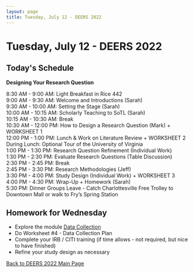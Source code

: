 ```yaml
---
layout: page
title: Tuesday, July 12 - DEERS 2022
---
```


# Tuesday, July 12 - DEERS 2022

## Today's Schedule

__Designing Your Research Question__

8:30 AM - 9:00 AM: Light Breakfast in Rice 442    
9:00 AM - 9:30 AM: Welcome and Introductions (Sarah)    
9:30 AM - 10:00 AM: Setting the Stage (Sarah)    
10:00 AM - 10:15 AM: Scholarly Teaching to SoTL (Sarah)    
10:15 AM - 10:30 AM: Break    
10:30 AM - 12:00 PM: How to Design a Research Question (Mark) + WORKSHEET 1    
12:00 PM - 1:00 PM: Lunch & Work on Literature Review + WORKSHEET 2    
During Lunch: Optional Tour of the University of Virginia    
1:00 PM - 1:30 PM: Research Question Refinement (Individual Work)    
1:30 PM - 2:30 PM: Evaluate Research Questions (Table Discussion)    
2:30 PM - 2:45 PM: Break    
2:45 PM - 3:30 PM: Research Methodologies (Jeff)    
3:30 PM - 4:00 PM: Study Design (Individual Work) + WORKSHEET 3    
4:00 PM - 4:30 PM: Wrap-Up + Homework (Sarah)    
5:30 PM: Dinner Groups Leave - Catch Charlottesville Free Trolley to Downtown Mall or walk to Fry’s Spring Station

## Homework for Wednesday

* Explore the module [Data Collection](http://empiricalcsed.org/modules/data%20collection/introduction/)
* Do Worksheet #4 - Data Collection Plan
* Complete your IRB / CITI training (if time allows - not required, but nice to have finished)
* Refine your study design as necessary

[Back to DEERS 2022 Main Page](/deers2022)
